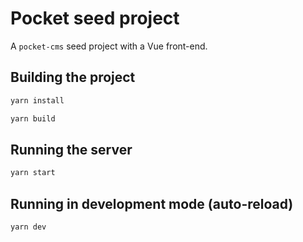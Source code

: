 # Pocket seed project

A `pocket-cms` seed project with a Vue front-end.

## Building the project

```bash
yarn install
```

```bash
yarn build
```

## Running the server

```bash
yarn start
```

## Running in development mode (auto-reload)

```bash
yarn dev
```